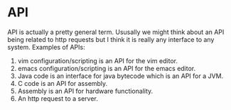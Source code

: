 API
===

API is actually a pretty general term. Ususally we might think about an API
being related to http requests but I think it is really any interface to any
system. Examples of APIs:

1. vim configuration/scripting is an API for the vim editor.
2. emacs configuration/scripting is an API for the emacs editor.
3. Java code is an interface for java bytecode which is an API for a JVM.
4. C code is an API for assembly.
5. Assembly is an API for hardware functionality.
6. An http request to a server.
